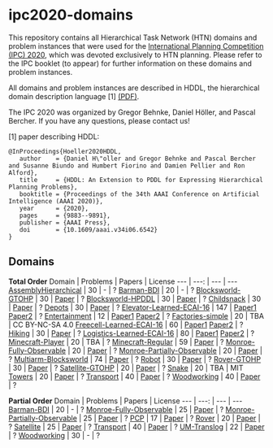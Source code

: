 # ipc2020-domains
This repository contains all Hierarchical Task Network (HTN) domains and problem instances that were used for the [International Planning Competition (IPC) 2020](http://ipc2020.hierarchical-task.net), which was devoted exclusively to HTN planning. Please refer to the IPC booklet (to appear) for further information on these domains and problem instances.

All domains and problem instances are described in HDDL, the hierarchical domain description language [1] [(PDF)](https://ojs.aaai.org/index.php/AAAI/article/view/6542/6398).

The IPC 2020 was organized by Gregor Behnke, Daniel Höller, and Pascal Bercher. If you have any questions, please contact us!

[1] paper describing HDDL:

```
@InProceedings{Hoeller2020HDDL,
   author    = {Daniel H\"oller and Gregor Behnke and Pascal Bercher and Susanne Biundo and Humbert Fiorino and Damien Pellier and Ron Alford},
   title     = {HDDL: An Extension to PDDL for Expressing Hierarchical Planning Problems},
   booktitle = {Proceedings of the 34th AAAI Conference on Artificial Intelligence (AAAI 2020)},
   year      = {2020},
   pages     = {9883--9891},
   publisher = {AAAI Press},
   doi       = {10.1609/aaai.v34i06.6542}
} 
```

## Domains

**Total Order**
Domain | Problems | Papers | License
--- | ---: | --- | ---
[AssemblyHierarchical](total-order/AssemblyHierarchical) | 30 | - | ?
[Barman-BDI](total-order/Barman-BDI) | 20 | - | ?
[Blocksworld-GTOHP](total-order/Blocksworld-GTOHP) | 30 | [Paper](https://ojs.aaai.org/index.php/ICAPS/article/view/3502/3370) | ?
[Blocksworld-HPDDL](total-order/Blocksworld-HPDDL) | 30 | [Paper](https://www.aaai.org/ocs/index.php/ICAPS/ICAPS16/paper/view/13174/12657) | ?
[Childsnack](total-order/Childsnack) | 30 | [Paper](https://www.researchgate.net/publication/320492086_Grounding_of_HTN_Planning_Domain) | ?
[Depots](total-order/Depots) | 30 | [Paper](https://ojs.aaai.org/index.php/ICAPS/article/view/3502/3370) | ?
[Elevator-Learned-ECAI-16](total-order/Elevator-Learned-ECAI-16) | 147 | [Paper1](https://pdfs.semanticscholar.org/93e8/f422f8ce4ab102b2a4d2e4cd57af19e605b8.pdf) [Paper2](https://www.tdx.cat/handle/10803/458525#page=1) | ?
[Entertainment](total-order/Entertainment) | 12 | [Paper1](https://www.aaai.org/ocs/index.php/AAAI/AAAI18/paper/view/16820/16181) [Paper2](https://aaai.org/ocs/index.php/ICAPS/ICAPS18/paper/view/17764/16969) | ?
[Factories-simple](total-order/Factories-simple) | 20 | TBA | CC BY-NC-SA 4.0
[Freecell-Learned-ECAI-16](total-order/Freecell-Learned-ECAI-16) | 60 | [Paper1](https://pdfs.semanticscholar.org/93e8/f422f8ce4ab102b2a4d2e4cd57af19e605b8.pdf) [Paper2](https://www.tdx.cat/handle/10803/458525#page=1) | ?
[Hiking](total-order/Hiking) | 30 | [Paper](https://ojs.aaai.org/index.php/ICAPS/article/view/3502/3370) | ?
[Logistics-Learned-ECAI-16](total-order/Logistics-Learned-ECAI-16) | 80 | [Paper1](https://pdfs.semanticscholar.org/93e8/f422f8ce4ab102b2a4d2e4cd57af19e605b8.pdf) [Paper2](https://www.tdx.cat/handle/10803/458525#page=1) | ?
[Minecraft-Player](total-order/Minecraft-Player) | 20 | TBA | ?
[Minecraft-Regular](total-order/Minecraft-Regular) | 59 | [Paper](https://openreview.net/pdf?id=BkgyvHSWFV) | ?
[Monroe-Fully-Observable](total-order/Monroe-Fully-Observable) | 20 | [Paper](https://www.uni-ulm.de/fileadmin/website_uni_ulm/iui.inst.090/Publikationen/2018/Hoeller2018PlanRec.pdf) | ?
[Monroe-Partially-Observable](total-order/Monroe-Partially-Observable) | 20 | [Paper](https://www.uni-ulm.de/fileadmin/website_uni_ulm/iui.inst.090/Publikationen/2018/Hoeller2018PlanRec.pdf) | ?
[Multiarm-Blocksworld](total-order/Multiarm-Blocksworld) | 74 | [Paper](https://www.aaai.org/ocs/index.php/ICAPS/ICAPS16/paper/view/13174/12657) | ?
[Robot](total-order/Robot) | 30 | [Paper](https://www.aaai.org/ocs/index.php/ICAPS/ICAPS16/paper/view/13174/12657) | ?
[Rover-GTOHP](total-order/Rover-GTOHP) | 30 | [Paper](https://www.researchgate.net/publication/320492086_Grounding_of_HTN_Planning_Domain) | ?
[Satellite-GTOHP](total-order/Satellite-GTOHP) | 20 | [Paper](https://www.researchgate.net/publication/320492086_Grounding_of_HTN_Planning_Domain) | ?
[Snake](total-order/Snake) | 20 | TBA | MIT
[Towers](total-order/Towers) | 20 | [Paper](https://www.aaai.org/ocs/index.php/ICAPS/ICAPS16/paper/view/13174/12657) | ?
[Transport](total-order/Transport) | 40 | [Paper](https://www.aaai.org/ocs/index.php/AAAI/AAAI18/paper/view/16820/16181) | ?
[Woodworking](total-order/Woodworking) | 40 | [Paper](https://www.aaai.org/ocs/index.php/AAAI/AAAI18/paper/view/16820/16181) | ?

**Partial Order**
Domain | Problems | Papers | License
--- | ---: | --- | ---
[Barman-BDI](partial-order/Barman-BDI) | 20 | - | ?
[Monroe-Fully-Observable](partial-order/Monroe-Fully-Observable) | 25 | [Paper](https://www.uni-ulm.de/fileadmin/website_uni_ulm/iui.inst.090/Publikationen/2018/Hoeller2018PlanRec.pdf) | ?
[Monroe-Partially-Observable](partial-order/Monroe-Partially-Observable) | 25 | [Paper](https://www.uni-ulm.de/fileadmin/website_uni_ulm/iui.inst.090/Publikationen/2018/Hoeller2018PlanRec.pdf) | ?
[PCP](partial-order/PCP) | 17 | [Paper](https://aaai.org/ocs/index.php/ICAPS/ICAPS18/paper/view/17764/16969) | ?
[Rover](partial-order/Rover) | 20 | [Paper](https://aaai.org/ocs/index.php/ICAPS/ICAPS18/paper/view/17764/16969) | ?
[Satellite](partial-order/Satellite) | 25 | [Paper](https://oparu.uni-ulm.de/xmlui/handle/123456789/1072) | ?
[Transport](partial-order/Transport) | 40 | [Paper](https://aaai.org/ocs/index.php/ICAPS/ICAPS18/paper/view/17764/16969) | ?
[UM-Translog](partial-order/UM-Translog) | 22 | [Paper](https://oparu.uni-ulm.de/xmlui/handle/123456789/1072) | ?
[Woodworking](partial-order/Woodworking) | 30 | - | ?
